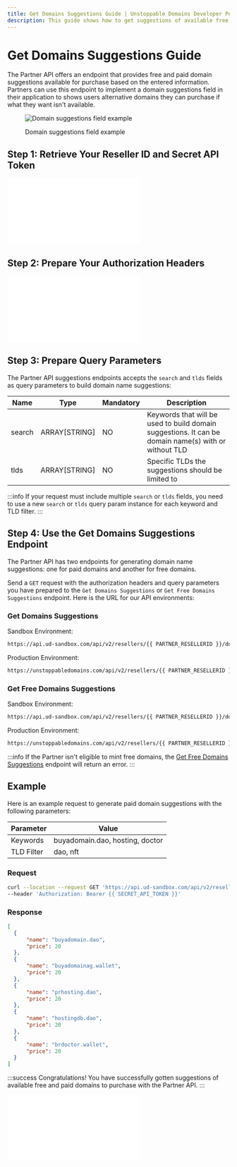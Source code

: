 ```yaml
---
title: Get Domains Suggestions Guide | Unstoppable Domains Developer Portal
description: This guide shows how to get suggestions of available free and paid domains to purchase with your Partner account.
---
```


# Get Domains Suggestions Guide

The Partner API offers an endpoint that provides free and paid domain suggestions available for purchase based on the entered information. Partners can use this endpoint to implement a domain suggestions field in their application to shows users alternative domains they can purchase if what they want isn't available.

<figure>

![Domain suggestions field example](/images/domain-suggestions-field.png '#width=70%;')

<figcaption>Domain suggestions field example</figcaption>
</figure>

## Step 1: Retrieve Your Reseller ID and Secret API Token

<embed src="/snippets/_reseller-id-location.md" />

## Step 2: Prepare Your Authorization Headers

<embed src="/snippets/_auth-headers-preparation.md" />

## Step 3: Prepare Query Parameters

The Partner API suggestions endpoints accepts the `search` and `tlds` fields as query parameters to build domain name suggestions:

| Name | Type | Mandatory | Description |
| - | - | - | - |
| search | ARRAY[STRING] | NO | Keywords that will be used to build domain suggestions. It can be domain name(s) with or without TLD |
| tlds | ARRAY[STRING] | NO | Specific TLDs the suggestions should be limited to |

:::info
If your request must include multiple `search` or `tlds` fields, you need to use a new `search` or `tlds` query param instance for each keyword and TLD filter.
:::

## Step 4: Use the Get Domains Suggestions Endpoint

The Partner API has two endpoints for generating domain name suggestions: one for paid domains and another for free domains.

Send a `GET` request with the authorization headers and query parameters you have prepared to the `Get Domains Suggestions` or `Get Free Domains Suggestions` endpoint. Here is the URL for our API environments:

### Get Domains Suggestions

Sandbox Environment:

```bash
https://api.ud-sandbox.com/api/v2/resellers/{{ PARTNER_RESELLERID }}/domains/suggestions?search={{ KEYWORD }}&tlds={{ TLD_TO_FILTER }}
```

Production Environment:

```bash
https://unstoppabledomains.com/api/v2/resellers/{{ PARTNER_RESELLERID }}/domains/suggestions?search={{ KEYWORD }}&tlds={{ TLD_TO_FILTER }}
```

### Get Free Domains Suggestions

Sandbox Environment:

```bash
https://api.ud-sandbox.com/api/v2/resellers/{{ PARTNER_RESELLERID }}/domains/suggestions/free?search={{ KEYWORD }}&tlds={{ TLD_TO_FILTER }}
```

Production Environment:

```bash
https://unstoppabledomains.com/api/v2/resellers/{{ PARTNER_RESELLERID }}/domains/suggestions/free?search={{ KEYWORD }}&tlds={{ TLD_TO_FILTER }}
```

:::info
If the Partner isn't eligible to mint free domains, the [Get Free Domains Suggestions](https://docs.unstoppabledomains.com/openapi/reference/#tag/domains/paths/~1domains~1suggestions~1free/get) endpoint will return an error.
:::

## Example

Here is an example request to generate paid domain suggestions with the following parameters:

| Parameter | Value |
| - | - |
| Keywords | buyadomain.dao, hosting, doctor |
| TLD Filter | dao, nft |

### Request

```bash
curl --location --request GET 'https://api.ud-sandbox.com/api/v2/resellers/{{ PARTNER_RESELLERID }}/domains/suggestions?search=buyadomain.dao&search=hosting&search=doctor&tlds=dao&tlds=wallet' \
--header 'Authorization: Bearer {{ SECRET_API_TOKEN }}'
```

### Response

```json
[
  {
      "name": "buyadomain.dao",
      "price": 20
  },
  {
      "name": "buyadomainag.wallet",
      "price": 20
  },
  {
      "name": "prhosting.dao",
      "price": 20
  },
  {
      "name": "hostingdb.dao",
      "price": 20
  },
  {
      "name": "brdoctor.wallet",
      "price": 20
  }
]
```

:::success Congratulations!
You have successfully gotten suggestions of available free and paid domains to purchase with the Partner API.
:::

<embed src="/snippets/_discord.md" />
